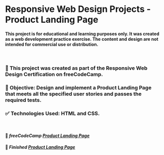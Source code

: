 # Responsive Web Design Projects - Product Landing Page

#### This project is for educational and learning purposes only. It was created as a web development practice exercise. The content and design are not intended for commercial use or distribution.

<br />

### 🚀 This project was created as part of the Responsive Web Design Certification on freeCodeCamp.

### 🎯 Objective: Design and implement a Product Landing Page that meets all the specified user stories and passes the required tests.

### ✅ Technologies Used: HTML and CSS.

<br />

#### 🔗 *freeCodeCamp [Product Landing Page](https://www.freecodecamp.org/learn/2022/responsive-web-design/build-a-product-landing-page-project/build-a-product-landing-page)*

#### 🔗 *Finished [Product Landing Page](https://vinvieri.github.io/freeCodeCamp-Product-Landing-Page/)*
